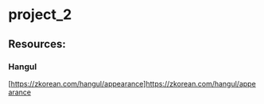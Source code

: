 # project_2

## Resources:

### Hangul
[https://zkorean.com/hangul/appearance]https://zkorean.com/hangul/appearance
